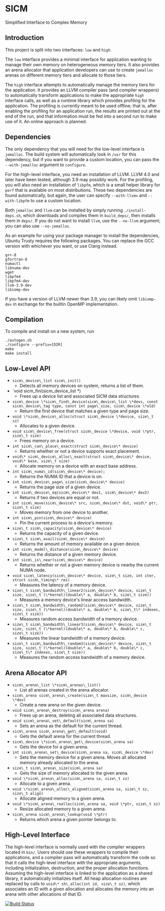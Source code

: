# SICM
Simplified Interface to Complex Memory

## Introduction
This project is split into two interfaces: `low` and `high`.

The `low` interface provides a minimal interface for application wanting to
manage their own memory on heterogeneous memory tiers. It also provides an
arena allocator that application developers can use to create `jemalloc` arenas
on different memory tiers and allocate to those tiers.

The `high` interface attempts to automatically manage the memory tiers for the
application. It provides an LLVM compiler pass (and compiler wrappers) to
automatically transform applications to make the appropriate `high` interface
calls, as well as a runtime library which provides profiling for the
application.  The profiling is currently meant to be used offline; that is,
after enabling the profiling for an application run, the results are printed
out at the end of the run, and that information must be fed into a second run
to make use of it. An online approach is planned.

## Dependencies

The only dependency that you will need for the low-level interface is
`jemalloc`. The build system will automatically look in `/usr` for this
dependency, but if you want to provide a custom location, you can pass the
`--with-jemalloc` argument to `configure`.

For the high-level interface, you need an installation of LLVM. LLVM 4.0 and
later have been tested, although 3.9 may possibly work. For the profiling, you
will also need an installation of `libpfm`, which is a small helper library for
`perf` that is available on most distributions. These two dependencies are
found automatically, but again, the user can specify `--with-llvm=` and
`--with-libpfm` to use a custom location.

Both `jemalloc` and `llvm` can be installed by simply running
`./install-deps.sh`, which downloads and compiles them in `build_deps/`, then
installs them in `deps/`. If you do not want to install `llvm`, use the
`--no-llvm` argument; you can also use `--no-jemalloc`.

As an example for using your package manager to install the dependencies,
Ubuntu Trusty requires the following packages.  You can replace the GCC version
with whichever you want, or use Clang instead.
```
g++-8
gfortran-8
numactl
libnuma-dev
wget
libpfm4
libpfm4-dev
llvm-3.9-dev
libiomp-dev
```
If you have a version of LLVM newer than 3.9, you can likely omit `libiomp-dev`
in exchange for the builtin OpenMP implementation.

## Compilation
To compile and install on a new system, run
```
./autogen.sh
./configure --prefix=[DIR]
make
make install
```

## Low-Level API
- `sicm\_device\_list sicm\_init()`
  - Detects all memory devices on system, returns a list of them.
- `void sicm\_fini(sicm\_device\_list \*)
  - Frees up a device list and associated SICM data structures.
- `sicm\_device \*sicm\_find\_device(sicm\_device\_list \*devs, const sicm\_device\_tag type, const int page\_size, sicm\_device \*old)`
  - Return the first device that matches a given type and page size.
- `void \*sicm\_device\_alloc(struct sicm\_device \*device, size\_t sz)`
  - Allocates to a given device.
- `void sicm\_device\_free(struct sicm\_device \*device, void \*ptr, size\_t size)`
  - Frees memory on a device.
- `int sicm\_can\_place\_exact(struct sicm\_device\* device)`
  - Returns whether or not a device supports exact placement.
- `void\* sicm\_device\_alloc\_exact(struct sicm\_device\* device, void\* base, size\_t size)`
  - Allocate memory on a device with an exact base address.
- `int sicm\_numa\_id(sicm\_device\* device);`
  - Returns the NUMA ID that a device is on.
- `int sicm\_device\_page\_size(sicm\_device\* device)`
  - Returns the page size of a given device.
- `int sicm\_device\_eq(sicm\_device\* dev1, sicm\_device\* dev2)`
  - Returns if two devices are equal or not.
- `int sicm\_move(sicm\_device\* src, sicm\_device\* dst, void\* ptr, size\_t size)`
  - Moves memory from one device to another.
- `int sicm\_pin(sicm\_device\* device)`
  - Pin the current process to a device's memory.
- `size\_t sicm\_capacity(sicm\_device\* device)`
  - Returns the capacity of a given device.
- `size\_t sicm\_avail(sicm\_device\* device)`
  - Returns the amount of memory available on a given device.
- `int sicm\_model\_distance(sicm\_device\* device)`
  - Returns the distance of a given memory device.
- `int sicm\_is\_near(sicm\_device\* device)`
  - Returns whether or not a given memory device is nearby the current NUMA node.
- `void sicm\_latency(sicm\_device\* device, size\_t size, int iter, struct sicm\_timing\* res)`
  - Measures the latency of a memory device.
- `size\_t sicm\_bandwidth\_linear2(sicm\_device\* device, size\_t size, size\_t (\*kernel)(double\* a, double\* b, size\_t size))`
  - Measures a memory device's linear access bandwidth.
- `size\_t sicm\_bandwidth\_random2(sicm\_device\* device, size\_t size, size\_t (\*kernel)(double\* a, double\* b, size\_t\* indexes, size\_t size))`
  - Measures random access bandwidth of a memory device.
- `size\_t sicm\_bandwidth\_linear3(sicm\_device\* device, size\_t size, size\_t (\*kernel)(double\* a, double\* b, double\* c, size\_t size))`
  - Measures the linear bandwidth of a memory device.
- `size\_t sicm\_bandwidth\_random3(sicm\_device\* device, size\_t size, size\_t (\*kernel)(double\* a, double\* b, double\* c, size\_t\* indexes, size\_t size))`
  - Measures the random access bandwidth of a memory device.

## Arena Allocator API
- `sicm\_arena\_list \*sicm\_arenas\_list()`
  - List all arenas created in the arena allocator.
- `sicm\_arena sicm\_arena\_create(size\_t maxsize, sicm\_device \*dev)`
  - Create a new arena on the given device.
- `void sicm\_arena\_destroy(sicm\_arena arena)`
  - Frees up an arena, deleting all associated data structures.
- `void sicm\_arena\_set\_default(sicm\_arena sa)`
  - Sets an arena as the default for the current thread.
- `sicm\_arena sicm\_arena\_get\_default(void)`
  - Gets the default arena for the current thread.
- `sicm\_device \*sicm\_arena\_get\_device(sicm\_arena sa)`
  - Gets the device for a given arena.
- `int sicm\_arena\_set\_device(sicm\_arena sa, sicm\_device \*dev)`
  - Sets the memory device for a given arena. Moves all allocated memory already allocated to the arena.
- `size\_t sicm\_arena\_size(sicm\_arena sa)`
  - Gets the size of memory allocated to the given arena.
- `void \*sicm\_arena\_alloc(sicm\_arena sa, size\_t sz)`
  - Allocate to a given arena.
- `void \*sicm\_arena\_alloc\_aligned(sicm\_arena sa, size\_t sz, size\_t align)`
  - Allocate aligned memory to a given arena.
- `void \*sicm\_arena\_realloc(sicm\_arena sa, void \*ptr, size\_t sz)`
  - Resize allocated memory to a given arena.
- `sicm\_arena sicm\_arena\_lookup(void \*ptr)`
  - Returns which arena a given pointer belongs to.

## High-Level Interface
The high-level interface is normally used with the compiler wrappers located in
`bin/`. Users should use these wrappers to compile their applications, and a
compiler pass will automatically transform the code so that it calls the
high-level interface with the appropriate arguments, including initialization,
destruction, and the proper allocation functions. Assuming the high-level
interface is linked to the application as a shared library, it automatically
initializes itself.  All heap allocation routines are replaced by calls to
`void\* sh\_alloc(int id, size\_t sz)`, which associates an ID with a given
allocation and allocates the memory into an arena with other allocations of
that ID.

[![Build Status](https://travis-ci.org/lanl/SICM.svg?branch=master)](https://travis-ci.org/lanl/SICM)

